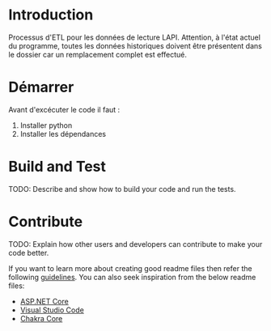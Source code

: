 # Introduction 
Processus d'ETL pour les données de lecture LAPI. Attention, à l'état actuel du programme, toutes les données historiques doivent être présentent dans le dossier car un remplacement complet est effectué.

# Démarrer
Avant d'excécuter le code il faut :
1.	Installer python
2.	Installer les dépendances

# Build and Test
TODO: Describe and show how to build your code and run the tests. 

# Contribute
TODO: Explain how other users and developers can contribute to make your code better. 

If you want to learn more about creating good readme files then refer the following [guidelines](https://docs.microsoft.com/en-us/azure/devops/repos/git/create-a-readme?view=azure-devops). You can also seek inspiration from the below readme files:
- [ASP.NET Core](https://github.com/aspnet/Home)
- [Visual Studio Code](https://github.com/Microsoft/vscode)
- [Chakra Core](https://github.com/Microsoft/ChakraCore)